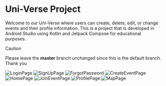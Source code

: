 # Uni-Verse Project
Welcome to our Uni-Verse where users can create, delete, edit, or change events and their profile information. This is a project that is developed in Android Studio using Kotlin and Jetpack Compose for educational purposes.

> [!CAUTION]
>  Please leave the **master** branch unchanged since this is the default branch. Thank you

![LoginPage](https://github.com/user-attachments/assets/1a7ea597-33cc-43dc-9907-d19066690668)
![SignUpPage](https://github.com/user-attachments/assets/b49e5f63-63f2-45e1-8213-16a0ff24fecb)
![ForgotPassword](https://github.com/user-attachments/assets/004aa27f-c2af-4748-8b43-09f8b11ee49c)
![CreateEventPage](https://github.com/user-attachments/assets/b82c4140-6c8e-4b61-85bc-9a1d7f692f32)
![HomePage](https://github.com/user-attachments/assets/6d752259-fcec-42f0-9af2-3eb444f69263)
![JoinEventPage](https://github.com/user-attachments/assets/5a970ab0-3e8c-4824-ac90-df26f9ee3fd3)
![ProfilePage](https://github.com/user-attachments/assets/38c70935-26b8-4ac4-bf39-f8d701935d72)
![MapPage](https://github.com/user-attachments/assets/17bfcfc1-91a4-4a5d-bb61-11755fdc8d09)



